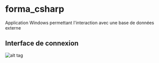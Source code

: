 # forma_csharp
Application Windows permettant l'interaction avec une base de données externe

## Interface de connexion

![alt tag](https://gyazo.com/237036d09241140568bb9d4a5da53156)

